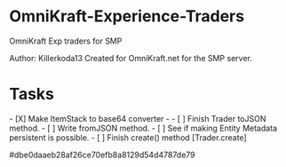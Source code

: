 # OmniKraft-Experience-Traders
OmniKraft Exp traders for SMP

Author: Killerkoda13
Created for OmniKraft.net for the SMP server.



<h1>Tasks</h1>
- [X] Make ItemStack to base64 converter - 
- [ ] Finish Trader toJSON method.
- [ ] Write fromJSON method.
- [ ] See if making Entity Metadata persistent is possible.
- [ ] Finish create() method [Trader.create]



#dbe0daaeb28af26ce70efb8a8129d54d4787de79
